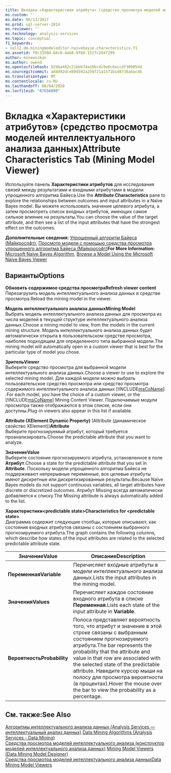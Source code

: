 ```yaml
---
title: Вкладка «Характеристики атрибута» (средство просмотра моделей интеллектуального анализа данных) | Документация Майкрософт
ms.custom: ''
ms.date: 06/13/2017
ms.prod: sql-server-2014
ms.reviewer: ''
ms.technology: analysis-services
ms.topic: conceptual
f1_keywords:
- sql12.dm.miningmodeleditor.naivebayse.characteristics.f1
ms.assetid: f0c3350d-84c0-4ab8-9fb8-1527c2647299
author: minewiskan
ms.author: owend
ms.openlocfilehash: b29ba482c21bb674a10bc4c9e6c6eccdf30905dd
ms.sourcegitcommit: ad4d92dce894592a259721a1571b1d8736abacdb
ms.translationtype: MT
ms.contentlocale: ru-RU
ms.lasthandoff: 08/04/2020
ms.locfileid: "87656890"
---
```

# <a name="attribute-characteristics-tab-mining-model-viewer"></a><span data-ttu-id="f7b6b-102">Вкладка «Характеристики атрибутов» (средство просмотра моделей интеллектуального анализа данных)</span><span class="sxs-lookup"><span data-stu-id="f7b6b-102">Attribute Characteristics Tab (Mining Model Viewer)</span></span>
  <span data-ttu-id="f7b6b-103">Используйте панель **Характеристики атрибутов** для исследования связей между результатами и входными атрибутами в модели упрощенного алгоритма Байеса.</span><span class="sxs-lookup"><span data-stu-id="f7b6b-103">Use the **Attribute Characteristics** pane to explore the relationships between outcomes and input attributes in a Naïve Bayes model.</span></span> <span data-ttu-id="f7b6b-104">Вы можете использовать значение целевого атрибута, а затем просмотреть список входных атрибутов, имеющих самое сильное влияние на результаты.</span><span class="sxs-lookup"><span data-stu-id="f7b6b-104">You can choose the value of the target attribute, and then see a list of the input attributes that have the strongest effect on the outcomes.</span></span>  
  
 <span data-ttu-id="f7b6b-105">**Дополнительные сведения:** [Упрощенный алгоритм Байеса (Майкрософт)](data-mining/microsoft-naive-bayes-algorithm.md), [Просмотр модели с помощью средства просмотра упрощенного алгоритма Байеса (Майкрософт)](data-mining/browse-a-model-using-the-microsoft-naive-bayes-viewer.md)</span><span class="sxs-lookup"><span data-stu-id="f7b6b-105">**For More Information:** [Microsoft Naive Bayes Algorithm](data-mining/microsoft-naive-bayes-algorithm.md), [Browse a Model Using the Microsoft Naive Bayes Viewer](data-mining/browse-a-model-using-the-microsoft-naive-bayes-viewer.md)</span></span>  
  
## <a name="options"></a><span data-ttu-id="f7b6b-106">Варианты</span><span class="sxs-lookup"><span data-stu-id="f7b6b-106">Options</span></span>  
 <span data-ttu-id="f7b6b-107">**Обновить содержимое средства просмотра**</span><span class="sxs-lookup"><span data-stu-id="f7b6b-107">**Refresh viewer content**</span></span>  
 <span data-ttu-id="f7b6b-108">Перезагрузить модель интеллектуального анализа данных в средстве просмотра.</span><span class="sxs-lookup"><span data-stu-id="f7b6b-108">Reload the mining model in the viewer.</span></span>  
  
 <span data-ttu-id="f7b6b-109">**Модель интеллектуального анализа данных**</span><span class="sxs-lookup"><span data-stu-id="f7b6b-109">**Mining Model**</span></span>  
 <span data-ttu-id="f7b6b-110">Выбрать модель интеллектуального анализа данных для просмотра из числа моделей в текущей структуре интеллектуального анализа данных.</span><span class="sxs-lookup"><span data-stu-id="f7b6b-110">Choose a mining model to view, from the models in the current mining structure.</span></span> <span data-ttu-id="f7b6b-111">Модель интеллектуального анализа данных будет автоматически открыта в пользовательском средстве просмотра, наиболее подходящем для определенного типа выбранной модели.</span><span class="sxs-lookup"><span data-stu-id="f7b6b-111">The mining model will automatically open in a custom viewer that is best for the particular type of model you chose.</span></span>  
  
 <span data-ttu-id="f7b6b-112">**Зритель**</span><span class="sxs-lookup"><span data-stu-id="f7b6b-112">**Viewer**</span></span>  
 <span data-ttu-id="f7b6b-113">Выберите средство просмотра для выбранной модели интеллектуального анализа данных.</span><span class="sxs-lookup"><span data-stu-id="f7b6b-113">Choose a viewer to use to explore the selected mining model.</span></span> <span data-ttu-id="f7b6b-114">Для каждой модели можно выбрать пользовательское средство просмотра или средство просмотра содержимого интеллектуального анализа данных [!INCLUDE[msCoName](../includes/msconame-md.md)] .</span><span class="sxs-lookup"><span data-stu-id="f7b6b-114">For each model, you have the choice of a custom viewer, or the [!INCLUDE[msCoName](../includes/msconame-md.md)] Mining Content Viewer.</span></span> <span data-ttu-id="f7b6b-115">Подключаемые модули просмотра также отображаются в этом списке, если они доступны.</span><span class="sxs-lookup"><span data-stu-id="f7b6b-115">Plug-in viewers also appear in this list if available.</span></span>  
  
 <span data-ttu-id="f7b6b-116">**Attribute (XElement Dynamic Property)** (Attribute (динамическое свойство XElement))</span><span class="sxs-lookup"><span data-stu-id="f7b6b-116">**Attribute**</span></span>  
 <span data-ttu-id="f7b6b-117">Выберите прогнозируемый атрибут, который требуется проанализировать.</span><span class="sxs-lookup"><span data-stu-id="f7b6b-117">Choose the predictable attribute that you want to analyze.</span></span>  
  
 <span data-ttu-id="f7b6b-118">**Значение**</span><span class="sxs-lookup"><span data-stu-id="f7b6b-118">**Value**</span></span>  
 <span data-ttu-id="f7b6b-119">Выберите состояние прогнозируемого атрибута, установленное в поле **Атрибут**.</span><span class="sxs-lookup"><span data-stu-id="f7b6b-119">Choose a state for the predictable attribute that you set in **Attribute**.</span></span> <span data-ttu-id="f7b6b-120">Поскольку модели упрощенного алгоритма Байеса не поддерживают непрерывные переменные, все целевые атрибуты имеют дискретные или дискретизированные результаты.</span><span class="sxs-lookup"><span data-stu-id="f7b6b-120">Because Naïve Bayes models do not support continuous variables, all target attributes have discrete or discretized outcomes.</span></span> <span data-ttu-id="f7b6b-121">Атрибут Missing всегда автоматически добавляется к списку.</span><span class="sxs-lookup"><span data-stu-id="f7b6b-121">The Missing attribute is always automatically added to the list.</span></span>  
  
 <span data-ttu-id="f7b6b-122">**Характеристики\<predictable state>**</span><span class="sxs-lookup"><span data-stu-id="f7b6b-122">**Characteristics for \<predictable state>**</span></span>  
 <span data-ttu-id="f7b6b-123">Диаграмма содержит следующие столбцы, которые описывают, как состояния входных атрибутов связаны с состоянием выбранного прогнозируемого атрибута.</span><span class="sxs-lookup"><span data-stu-id="f7b6b-123">The graph contains the following columns, which describe how states of the input attributes are related to the selected predictable attribute state.</span></span>  
  
|<span data-ttu-id="f7b6b-124">Значение</span><span class="sxs-lookup"><span data-stu-id="f7b6b-124">Value</span></span>|<span data-ttu-id="f7b6b-125">Описание</span><span class="sxs-lookup"><span data-stu-id="f7b6b-125">Description</span></span>|  
|-----------|-----------------|  
|<span data-ttu-id="f7b6b-126">**Переменная**</span><span class="sxs-lookup"><span data-stu-id="f7b6b-126">**Variable**</span></span>|<span data-ttu-id="f7b6b-127">Перечисляет входные атрибуты в модели интеллектуального анализа данных.</span><span class="sxs-lookup"><span data-stu-id="f7b6b-127">Lists the input attributes in the mining model.</span></span>|  
|<span data-ttu-id="f7b6b-128">**Значения**</span><span class="sxs-lookup"><span data-stu-id="f7b6b-128">**Values**</span></span>|<span data-ttu-id="f7b6b-129">Перечисляет каждое состояние входного атрибута в списке **Переменная**.</span><span class="sxs-lookup"><span data-stu-id="f7b6b-129">Lists each state of the input attribute in **Variable**.</span></span>|  
|<span data-ttu-id="f7b6b-130">**Вероятность**</span><span class="sxs-lookup"><span data-stu-id="f7b6b-130">**Probability**</span></span>|<span data-ttu-id="f7b6b-131">Полоса представляет вероятность того, что атрибут и значение в этой строке связаны с выбранным состоянием прогнозируемого атрибута.</span><span class="sxs-lookup"><span data-stu-id="f7b6b-131">The bar represents the probability that the attribute and value in that row are associated with the selected state of the predictable attribute.</span></span> <span data-ttu-id="f7b6b-132">Наведите курсор мыши на полосу для просмотра вероятности (в процентах).</span><span class="sxs-lookup"><span data-stu-id="f7b6b-132">Hover the mouse over the bar to view the probability as a percentage.</span></span>|  
  
## <a name="see-also"></a><span data-ttu-id="f7b6b-133">См. также:</span><span class="sxs-lookup"><span data-stu-id="f7b6b-133">See Also</span></span>  
 <span data-ttu-id="f7b6b-134">[Алгоритмы интеллектуального анализа данных &#40;Analysis Services — интеллектуальный анализ данных&#41;](data-mining/data-mining-algorithms-analysis-services-data-mining.md) </span><span class="sxs-lookup"><span data-stu-id="f7b6b-134">[Data Mining Algorithms &#40;Analysis Services - Data Mining&#41;](data-mining/data-mining-algorithms-analysis-services-data-mining.md) </span></span>  
 <span data-ttu-id="f7b6b-135">[Средства просмотра моделей интеллектуального анализа &#40;конструктор моделей интеллектуального анализа данных&#41;](mining-model-viewers-data-mining-model-designer.md) </span><span class="sxs-lookup"><span data-stu-id="f7b6b-135">[Mining Model Viewers &#40;Data Mining Model Designer&#41;](mining-model-viewers-data-mining-model-designer.md) </span></span>  
 [<span data-ttu-id="f7b6b-136">Средства просмотра моделей интеллектуального анализа данных</span><span class="sxs-lookup"><span data-stu-id="f7b6b-136">Data Mining Model Viewers</span></span>](data-mining/data-mining-model-viewers.md)  
  
  
